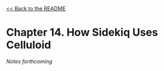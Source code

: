 [&lt;&lt; Back to the README](README.md)

# Chapter 14. How Sidekiq Uses Celluloid

*Notes forthcoming*